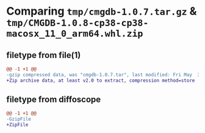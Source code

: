 # Comparing `tmp/cmgdb-1.0.7.tar.gz` & `tmp/CMGDB-1.0.8-cp38-cp38-macosx_11_0_arm64.whl.zip`

## filetype from file(1)

```diff
@@ -1 +1 @@
-gzip compressed data, was "cmgdb-1.0.7.tar", last modified: Fri May  3 21:05:41 2024, max compression
+Zip archive data, at least v2.0 to extract, compression method=store
```

## filetype from diffoscope

```diff
@@ -1 +1 @@
-GzipFile
+ZipFile
```

